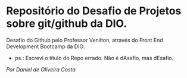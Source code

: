 # Repositório do Desafio de Projetos sobre git/github da DIO.
Desafio do Github pelo Professor Venilton, através do Front End Development Bootcamp da DIO.

- ps.: Escrevi o título do Repo errado. Não é dAsafio, mas dEsafio.

_Por Daniel de Oliveira Costa_

